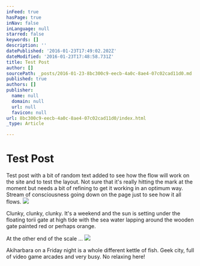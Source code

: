 ```yaml
---
inFeed: true
hasPage: true
inNav: false
inLanguage: null
starred: false
keywords: []
description: ''
datePublished: '2016-01-23T17:49:02.202Z'
dateModified: '2016-01-23T17:48:58.731Z'
title: Test Post
author: []
sourcePath: _posts/2016-01-23-8bc300c9-eecb-4a0c-8ae4-07c02cad11d0.md
published: true
authors: []
publisher:
  name: null
  domain: null
  url: null
  favicon: null
url: 8bc300c9-eecb-4a0c-8ae4-07c02cad11d0/index.html
_type: Article

---
```

# Test Post

Test post with a bit of random text added to see how the flow will work on the site and to test the layout.  Not sure that it's really hitting the mark at the moment but needs a bit of refining to get it working in an optimum way.  Stream of consciousness going down on the page just to see how it all flows.
![](https://the-grid-user-content.s3-us-west-2.amazonaws.com/485f0162-962f-443f-b176-0c2dd37e65f5.jpg)

Clunky, clunky, clunky.  It's a weekend and the sun is setting under the floating torii gate at high tide with the sea water lapping around the wooden gate painted red or perhaps orange.  

At the other end of the scale ...
![](https://s3-us-west-2.amazonaws.com/the-grid-img/p/71a3c9c69bf2ca2ff641ff62a79a24612a5366fd.jpg)

Akiharbara on a Friday night is a whole different kettle of fish.  Geek city, full of video game arcades and very busy.  No relaxing here!